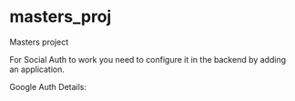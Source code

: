# masters_proj
Masters project 


For Social Auth to work you need to configure it in the backend by adding an application.

Google Auth Details:

